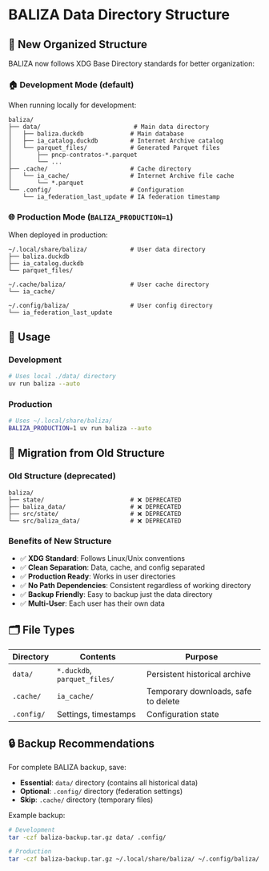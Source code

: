 # BALIZA Data Directory Structure

## 📁 **New Organized Structure**

BALIZA now follows XDG Base Directory standards for better organization:

### 🏠 **Development Mode** (default)
When running locally for development:
```
baliza/
├── data/                          # Main data directory
│   ├── baliza.duckdb             # Main database
│   ├── ia_catalog.duckdb         # Internet Archive catalog
│   └── parquet_files/            # Generated Parquet files
│       ├── pncp-contratos-*.parquet
│       └── ...
├── .cache/                       # Cache directory  
│   └── ia_cache/                 # Internet Archive file cache
│       └── *.parquet
└── .config/                      # Configuration
    └── ia_federation_last_update # IA federation timestamp
```

### 🌐 **Production Mode** (`BALIZA_PRODUCTION=1`)
When deployed in production:
```
~/.local/share/baliza/            # User data directory
├── baliza.duckdb
├── ia_catalog.duckdb  
└── parquet_files/

~/.cache/baliza/                  # User cache directory
└── ia_cache/

~/.config/baliza/                 # User config directory
└── ia_federation_last_update
```

## 🔧 **Usage**

### Development
```bash
# Uses local ./data/ directory
uv run baliza --auto
```

### Production
```bash
# Uses ~/.local/share/baliza/ 
BALIZA_PRODUCTION=1 uv run baliza --auto
```

## 🧹 **Migration from Old Structure**

### Old Structure (deprecated)
```
baliza/
├── state/                        # ❌ DEPRECATED
├── baliza_data/                  # ❌ DEPRECATED  
├── src/state/                    # ❌ DEPRECATED
└── src/baliza_data/              # ❌ DEPRECATED
```

### Benefits of New Structure
- ✅ **XDG Standard**: Follows Linux/Unix conventions
- ✅ **Clean Separation**: Data, cache, and config separated
- ✅ **Production Ready**: Works in user directories
- ✅ **No Path Dependencies**: Consistent regardless of working directory
- ✅ **Backup Friendly**: Easy to backup just the data directory
- ✅ **Multi-User**: Each user has their own data

## 🗂️ **File Types**

| Directory | Contents | Purpose |
|-----------|----------|---------|
| `data/` | `*.duckdb`, `parquet_files/` | Persistent historical archive |
| `.cache/` | `ia_cache/` | Temporary downloads, safe to delete |
| `.config/` | Settings, timestamps | Configuration state |

## 🔒 **Backup Recommendations**

For complete BALIZA backup, save:
- **Essential**: `data/` directory (contains all historical data)
- **Optional**: `.config/` directory (federation settings)
- **Skip**: `.cache/` directory (temporary files)

Example backup:
```bash
# Development
tar -czf baliza-backup.tar.gz data/ .config/

# Production  
tar -czf baliza-backup.tar.gz ~/.local/share/baliza/ ~/.config/baliza/
```